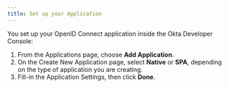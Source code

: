 ```yaml
---
title: Set up your Application
---
```


You set up your OpenID Connect application inside the Okta Developer Console:

1. From the Applications page, choose **Add Application**.
2. On the Create New Application page, select **Native** or **SPA**, depending on the type of application you are creating.
3. Fill-in the Application Settings, then click **Done**.

<NextSectionLink/>
